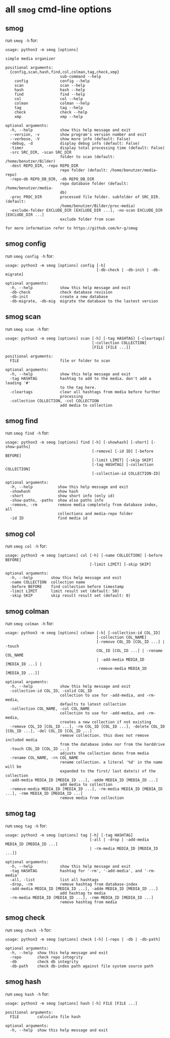 
# all `smog` cmd-line options


## smog

run `smog -h` for:

    usage: python3 -m smog [options]
    
    simple media organizer
    
    positional arguments:
      {config,scan,hash,find,col,colman,tag,check,xmp}
                            sub-command --help
        config              config --help
        scan                scan --help
        hash                hash --help
        find                find --help
        col                 col --help
        colman              colman --help
        tag                 tag --help
        check               check --help
        xmp                 xmp --help
    
    optional arguments:
      -h, --help            show this help message and exit
      --version, -v         show program's version number and exit
      --verbose, -V         show more info (default: False)
      -debug, -d            display debug info (default: False)
      -timer                display total processing time (default: False)
      -src SRC_DIR, -scan SRC_DIR
                            folder to scan (default: /home/benutzer/Bilder)
      -dest REPO_DIR, -repo REPO_DIR
                            repo folder (default: /home/benutzer/media-repo)
      -repo-db REPO_DB_DIR, -db REPO_DB_DIR
                            repo database folder (default: /home/benutzer/media-
                            db)
      -proc PROC_DIR        processed file folder. subfolder of SRC_DIR. (default:
                            /home/benutzer/Bilder/proc-media)
      -exclude-folder EXCLUDE_DIR [EXCLUDE_DIR ...], -no-scan EXCLUDE_DIR [EXCLUDE_DIR ...]
                            exclude folder from scan
    
    for more information refer to https://github.com/kr-g/smog


## smog config

run `smog config -h` for:

    usage: python3 -m smog [options] config [-h]
                                            [-db-check | -db-init | -db-migrate]
    
    optional arguments:
      -h, --help            show this help message and exit
      -db-check             check database revision
      -db-init              create a new database
      -db-migrate, -db-mig  migrate the database to the lastest version


## smog scan

run `smog scan -h` for:

    usage: python3 -m smog [options] scan [-h] [-tag HASHTAG] [-cleartags]
                                          [-collection COLLECTION]
                                          [FILE [FILE ...]]
    
    positional arguments:
      FILE                  file or folder to scan
    
    optional arguments:
      -h, --help            show this help message and exit
      -tag HASHTAG          hashtag to add to the media. don't add a leading '#'
                            to the tag here.
      -cleartags            clear all hashtags from media before further
                            processing
      -collection COLLECTION, -col COLLECTION
                            add media to collection


## smog find

run `smog find -h` for:

    usage: python3 -m smog [options] find [-h] [-showhash] [-short] [-show-paths]
                                          [-remove] [-id ID] [-before BEFORE]
                                          [-limit LIMIT] [-skip SKIP]
                                          [-tag HASHTAG] [-collection COLLECTION]
                                          [-collection-id COLLECTION-ID]
    
    optional arguments:
      -h, --help           show this help message and exit
      -showhash            show hash
      -short               show short info (only id)
      -show-paths, -paths  show also paths info
      -remove, -rm         remove media completely from database index, all
                           collections and media-repo folder
      -id ID               find media id


## smog col

run `smog col -h` for:

    usage: python3 -m smog [options] col [-h] [-name COLLECTION] [-before BEFORE]
                                         [-limit LIMIT] [-skip SKIP]
    
    optional arguments:
      -h, --help        show this help message and exit
      -name COLLECTION  collection name
      -before BEFORE    find collection before timestamp
      -limit LIMIT      limit result set (default: 50)
      -skip SKIP        skip result result set (default: 0)


## smog colman

run `smog colman -h` for:

    usage: python3 -m smog [options] colman [-h] [-collection-id COL_ID]
                                            [-collection COL_NAME]
                                            [-remove COL_ID [COL_ID ...] | -touch
                                            COL_ID [COL_ID ...] | -rename COL_NAME
                                            | -add-media MEDIA_ID [MEDIA_ID ...] |
                                            -remove-media MEDIA_ID [MEDIA_ID ...]]
    
    optional arguments:
      -h, --help            show this help message and exit
      -collection-id COL_ID, -colid COL_ID
                            collection to use for -add-media, and -rm-media,
                            defaults to latest collection
      -collection COL_NAME, -col COL_NAME
                            collection to use for -add-media, and -rm-media,
                            creates a new collection if not existing
      -remove COL_ID [COL_ID ...], -rm COL_ID [COL_ID ...], -delete COL_ID [COL_ID ...], -del COL_ID [COL_ID ...]
                            remove collection. this does not remove included media
                            from the database index nor from the harddrive
      -touch COL_ID [COL_ID ...]
                            adjusts the collection dates from media
      -rename COL_NAME, -rn COL_NAME
                            rename collection. a literal '%d' in the name will be
                            expanded to the first/ last date(s) of the collection
      -add-media MEDIA_ID [MEDIA_ID ...], -addm MEDIA_ID [MEDIA_ID ...]
                            add media to collection
      -remove-media MEDIA_ID [MEDIA_ID ...], -rm-media MEDIA_ID [MEDIA_ID ...], -rmm MEDIA_ID [MEDIA_ID ...]
                            remove media from collection


## smog tag

run `smog tag -h` for:

    usage: python3 -m smog [options] tag [-h] [-tag HASHTAG]
                                         [-all | -drop | -add-media MEDIA_ID [MEDIA_ID ...]
                                         | -rm-media MEDIA_ID [MEDIA_ID ...]]
    
    optional arguments:
      -h, --help            show this help message and exit
      -tag HASHTAG          hashtag for '-rm', '-add-media', and '-rm-media'
      -all, -list           list all hashtags
      -drop, -rm            remove hashtag from database-index
      -add-media MEDIA_ID [MEDIA_ID ...], -addm MEDIA_ID [MEDIA_ID ...]
                            add hashtag to media
      -rm-media MEDIA_ID [MEDIA_ID ...], -rmm MEDIA_ID [MEDIA_ID ...]
                            remove hashtag from media


## smog check

run `smog check -h` for:

    usage: python3 -m smog [options] check [-h] [-repo | -db | -db-path]
    
    optional arguments:
      -h, --help  show this help message and exit
      -repo       check repo integrity
      -db         check db integrity
      -db-path    check db-index path against file system source path


## smog hash

run `smog hash -h` for:

    usage: python3 -m smog [options] hash [-h] FILE [FILE ...]
    
    positional arguments:
      FILE        calculate file hash
    
    optional arguments:
      -h, --help  show this help message and exit

